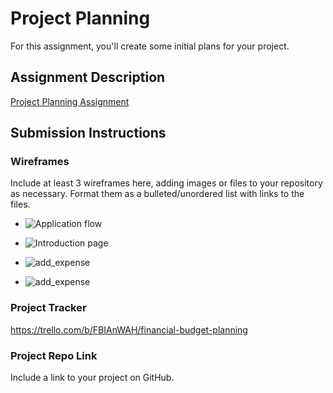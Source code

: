 # Project Planning
For this assignment, you'll create some initial plans for your project.

## Assignment Description
[Project Planning Assignment](https://education.launchcode.org/liftoff/modules/assignments/project-planning)

## Submission Instructions

### Wireframes

Include at least 3 wireframes here, adding images or files to your repository as necessary. Format them as a bulleted/unordered list with links to the files.

* ![Application flow](/C:\Users\Josh\Desktop\project_images/application_flow.jpg)

* ![Introduction page](/C:\Users\Josh\Desktop\project_images/introduction_page.jpg)

* ![add_expense](/C:\Users\Josh\Desktop\project_images/add_expense.jpg)

* ![add_expense](/C:\Users\Josh\Desktop\project_images/register.jpg)

### Project Tracker

https://trello.com/b/FBIAnWAH/financial-budget-planning

### Project Repo Link

Include a link to your project on GitHub.
